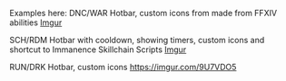 Examples here:
DNC/WAR Hotbar, custom icons from made from FFXIV abilities
[Imgur](https://i.imgur.com/tqYZA7Q.png)

SCH/RDM Hotbar with cooldown, showing timers, custom icons and shortcut to Immanence Skillchain Scripts
[Imgur](https://i.imgur.com/OMWVCnV.png)

RUN/DRK Hotbar, custom icons
https://imgur.com/9U7VDO5
